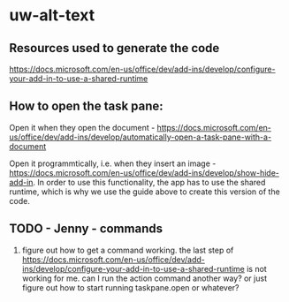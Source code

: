 # uw-alt-text

## Resources used to generate the code
https://docs.microsoft.com/en-us/office/dev/add-ins/develop/configure-your-add-in-to-use-a-shared-runtime



## How to open the task pane:
Open it when they open the document - https://docs.microsoft.com/en-us/office/dev/add-ins/develop/automatically-open-a-task-pane-with-a-document

Open it programmtically, i.e. when they insert an image - https://docs.microsoft.com/en-us/office/dev/add-ins/develop/show-hide-add-in. In order to use this functionality, the app has to use the shared runtime, which is why we use the guide above to create this version of the code.


## TODO - Jenny - commands
1. figure out how to get a command working. the last step of https://docs.microsoft.com/en-us/office/dev/add-ins/develop/configure-your-add-in-to-use-a-shared-runtime is not working for me. can I run the action command another way? or just figure out how to start running taskpane.open or whatever?